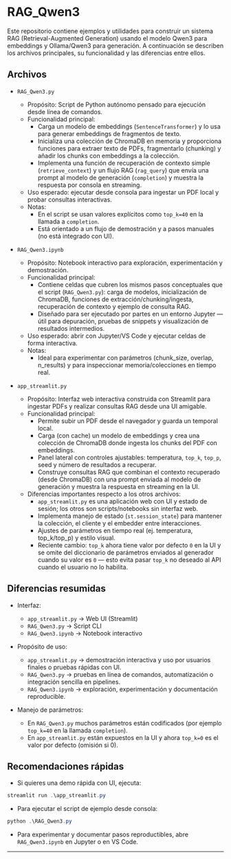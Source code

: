 # **RAG_Qwen3**

Este repositorio contiene ejemplos y utilidades para construir un sistema RAG (Retrieval-Augmented Generation) usando el modelo Qwen3 para embeddings y Ollama/Qwen3 para generación. A continuación se describen los archivos principales, su funcionalidad y las diferencias entre ellos.

## Archivos

- `RAG_Qwen3.py`
  - Propósito: Script de Python autónomo pensado para ejecución desde línea de comandos.
  - Funcionalidad principal:
    - Carga un modelo de embeddings (`SentenceTransformer`) y lo usa para generar embeddings de fragmentos de texto.
    - Inicializa una colección de ChromaDB en memoria y proporciona funciones para extraer texto de PDFs, fragmentarlo (chunking) y añadir los chunks con embeddings a la colección.
    - Implementa una función de recuperación de contexto simple (`retrieve_context`) y un flujo RAG (`rag_query`) que envía una prompt al modelo de generación (`completion`) y muestra la respuesta por consola en streaming.
  - Uso esperado: ejecutar desde consola para ingestar un PDF local y probar consultas interactivas.
  - Notas:
    - En el script se usan valores explícitos como `top_k=40` en la llamada a `completion`.
    - Está orientado a un flujo de demostración y a pasos manuales (no está integrado con UI).

- `RAG_Qwen3.ipynb`
  - Propósito: Notebook interactivo para exploración, experimentación y demostración.
  - Funcionalidad principal:
    - Contiene celdas que cubren los mismos pasos conceptuales que el script (`RAG_Qwen3.py`): carga de modelos, inicialización de ChromaDB, funciones de extracción/chunking/ingesta, recuperación de contexto y ejemplo de consulta RAG.
    - Diseñado para ser ejecutado por partes en un entorno Jupyter — útil para depuración, pruebas de snippets y visualización de resultados intermedios.
  - Uso esperado: abrir con Jupyter/VS Code y ejecutar celdas de forma interactiva.
  - Notas:
    - Ideal para experimentar con parámetros (chunk_size, overlap, n_results) y para inspeccionar memoria/colecciones en tiempo real.

- `app_streamlit.py`
  - Propósito: Interfaz web interactiva construida con Streamlit para ingestar PDFs y realizar consultas RAG desde una UI amigable.
  - Funcionalidad principal:
    - Permite subir un PDF desde el navegador y guarda un temporal local.
    - Carga (con cache) un modelo de embeddings y crea una colección de ChromaDB donde ingesta los chunks del PDF con embeddings.
    - Panel lateral con controles ajustables: temperatura, `top_k`, `top_p`, seed y número de resultados a recuperar.
    - Construye consultas RAG que combinan el contexto recuperado (desde ChromaDB) con una prompt enviada al modelo de generación y muestra la respuesta en streaming en la UI.
  - Diferencias importantes respecto a los otros archivos:
    - `app_streamlit.py` es una aplicación web con UI y estado de sesión; los otros son scripts/notebooks sin interfaz web.
    - Implementa manejo de estado (`st.session_state`) para mantener la colección, el cliente y el embedder entre interacciones.
    - Ajustes de parámetros en tiempo real (ej. temperatura, top_k/top_p) y estilo visual.
    - Reciente cambio: `top_k` ahora tiene valor por defecto `0` en la UI y se omite del diccionario de parámetros enviados al generador cuando su valor es `0` — esto evita pasar `top_k` no deseado al API cuando el usuario no lo habilita.

## Diferencias resumidas
- Interfaz:
  - `app_streamlit.py` → Web UI (Streamlit)
  - `RAG_Qwen3.py` → Script CLI
  - `RAG_Qwen3.ipynb` → Notebook interactivo

- Propósito de uso:
  - `app_streamlit.py` → demostración interactiva y uso por usuarios finales o pruebas rápidas con UI.
  - `RAG_Qwen3.py` → pruebas en línea de comandos, automatización o integración sencilla en pipelines.
  - `RAG_Qwen3.ipynb` → exploración, experimentación y documentación reproducible.

- Manejo de parámetros:
  - En `RAG_Qwen3.py` muchos parámetros están codificados (por ejemplo `top_k=40` en la llamada `completion`).
  - En `app_streamlit.py` están expuestos en la UI y ahora `top_k=0` es el valor por defecto (omisión si 0).

## Recomendaciones rápidas
- Si quieres una demo rápida con UI, ejecuta:
```powershell
streamlit run .\app_streamlit.py
```

- Para ejecutar el script de ejemplo desde consola:
```powershell
python .\RAG_Qwen3.py
```

- Para experimentar y documentar pasos reproductibles, abre `RAG_Qwen3.ipynb` en Jupyter o en VS Code.

---